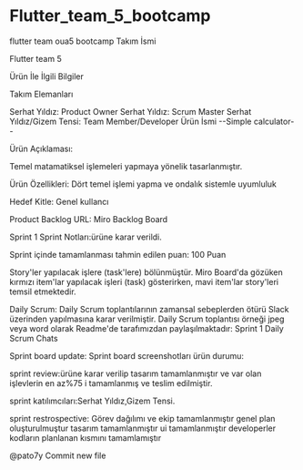 # Flutter_team_5_bootcamp
flutter team oua5 bootcamp
Takım İsmi

Flutter team 5

Ürün İle İlgili Bilgiler

Takım Elemanları

Serhat Yıldız: Product Owner
Serhat Yıldız: Scrum Master
Serhat Yıldız/Gizem Tensi: Team Member/Developer
Ürün İsmi
--Simple calculator--

Ürün Açıklaması:

Temel matamatiksel işlemeleri yapmaya yönelik tasarlanmıştır.

Ürün Özellikleri:
Dört temel işlemi yapma ve ondalık sistemle uyumluluk

Hedef Kitle:
Genel kullancı

Product Backlog URL:
Miro Backlog Board

Sprint 1
Sprint Notları:ürüne karar verildi.

Sprint içinde tamamlanması tahmin edilen puan: 100 Puan

Story'ler yapılacak işlere (task'lere) bölünmüştür. Miro Board'da gözüken kırmızı item'lar yapılacak işleri (task) gösterirken, mavi item'lar story'leri temsil etmektedir.

Daily Scrum: Daily Scrum toplantılarının zamansal sebeplerden ötürü Slack üzerinden yapılmasına karar verilmiştir. Daily Scrum toplantısı örneği jpeg veya word olarak Readme'de tarafımızdan paylaşılmaktadır: Sprint 1 Daily Scrum Chats

Sprint board update: Sprint board screenshotları
ürün durumu:

sprint review:ürüne karar verilip tasarım tamamlanmıştır  ve var olan işlevlerin en az%75 i tamamlanmış ve teslim edilmiştir.

sprint katılımcıları:Serhat Yıldız,Gizem Tensi.

sprint restrospective:
Görev dağılımı ve ekip tamamlanmıştır
genel plan oluşturulmuştur
tasarım tamamlanmıştır
ui tamamlanmıştır 
developerler kodların planlanan kısmını tamamlamıştır

@pato7y
Commit new file
